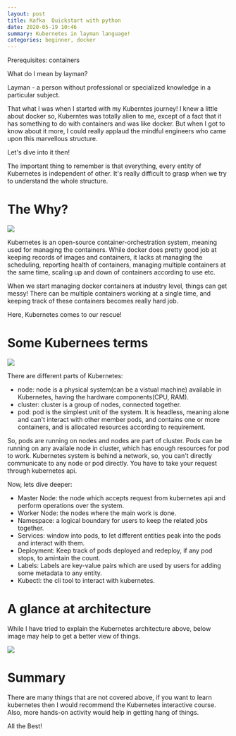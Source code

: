 ```yaml
---
layout: post
title: Kafka  Quickstart with python
date: 2020-05-19 10:46
summary: Kubernetes in layman language!
categories: beginner, docker
---
```


Prerequisites: containers

What do I mean by layman?

Layman - a person without professional or specialized knowledge in a particular subject.

That what I was when I started with my Kuberntes journey! I knew a little about docker so, Kuberntes was totally alien to me, except of a fact that it has something to do with containers and was like docker. But when I got to know about it more, I could really applaud the mindful engineers who came upon this marvellous structure.

Let's dive into it then!

The important thing to remember is that everything, every entity of Kubernetes is independent of other. It's really difficult to grasp when we try to understand the whole structure.

# The Why?

![](https://media.giphy.com/media/1M9fmo1WAFVK0/giphy.gif)

Kubernetes is an open-source container-orchestration system, meaning used for managing the containers. While docker does pretty good job at keeping records of images and containers, it lacks at managing the scheduling, reporting health of containers, managing multiple containers at the same time, scaling up and down of containers according to use etc.

When we start managing docker containers at industry level, things can get messy! There can be multiple containers working at a single time, and keeping track of these containers becomes really hard job. 

Here, Kubernetes comes to our rescue!

# Some Kubernees terms

![](https://media.giphy.com/media/3ohjV7896cxaEKCxMI/giphy.gif)

There are different parts of Kubernetes:

- node: node is a physical system(can be a vistual machine) available in Kubernetes, having the hardware components(CPU, RAM).
- cluster: cluster is a group of nodes, connected together.
- pod: pod is the simplest unit of the system. It is headless, meaning alone and can't interact with other member pods, and contains one or more containers, and is allocated resources according to requirement.

So, pods are running on nodes and nodes are part of cluster. Pods can be running on any availale node in cluster, which has enough resources for pod to work. Kubernetes system is behind a network, so, you can't directly communicate to any node or pod directly. You have to take your request through kubernetes api.

Now, lets dive deeper:

- Master Node: the node which accepts request from kubernetes api and perform operations over the system.
- Worker Node: the nodes where the main work is done.
- Namespace: a logical boundary for users to keep the related jobs together.
- Services: window into pods, to let different entities peak into the pods and interact with them.
- Deployment: Keep track of pods deployed and redeploy, if any pod stops, to amintain the count.
- Labels: Labels are key-value pairs which are used by users for adding some metadata to any entity.
- Kubectl: the cli tool to interact with kubernetes.

# A glance at architecture

While I have tried to explain the Kubernetes architecture above, below image may help to get a better view of things.

![](http://thenewstack.io/wp-content/uploads/2016/11/Chart_02_Kubernetes-Architecture.png)

# Summary

There are many things that are not covered above, if you want to learn kubernetes then I would recommend the Kubernetes interactive course. Also, more hands-on activity would help in getting hang of things.

All the Best!